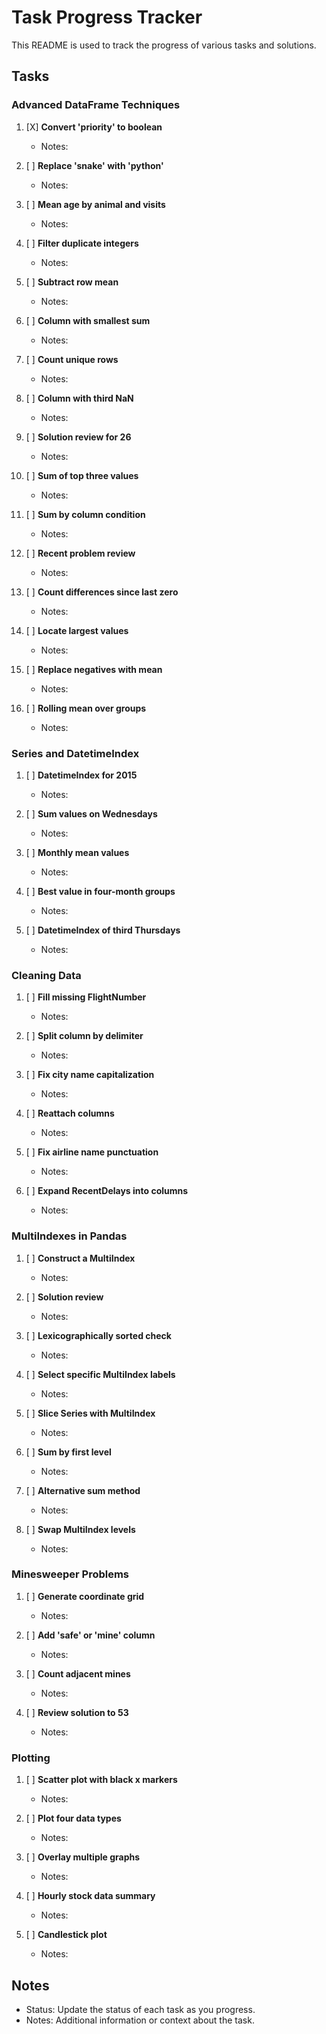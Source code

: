 # Task Progress Tracker

This README is used to track the progress of various tasks and solutions.

## Tasks

### Advanced DataFrame Techniques

1. [X] **Convert 'priority' to boolean**
   - Notes:

2. [ ] **Replace 'snake' with 'python'**
   - Notes:

3. [ ] **Mean age by animal and visits**
   - Notes:

4. [ ] **Filter duplicate integers**
   - Notes:

5. [ ] **Subtract row mean**
   - Notes:

6. [ ] **Column with smallest sum**
   - Notes:

7. [ ] **Count unique rows**
   - Notes:

8. [ ] **Column with third NaN**
   - Notes:

9. [ ] **Solution review for 26**
   - Notes:

10. [ ] **Sum of top three values**
    - Notes:

11. [ ] **Sum by column condition**
    - Notes:

12. [ ] **Recent problem review**
    - Notes:

13. [ ] **Count differences since last zero**
    - Notes:

14. [ ] **Locate largest values**
    - Notes:

15. [ ] **Replace negatives with mean**
    - Notes:

16. [ ] **Rolling mean over groups**
    - Notes:

### Series and DatetimeIndex

1. [ ] **DatetimeIndex for 2015**
   - Notes:

2. [ ] **Sum values on Wednesdays**
   - Notes:

3. [ ] **Monthly mean values**
   - Notes:

4. [ ] **Best value in four-month groups**
   - Notes:

5. [ ] **DatetimeIndex of third Thursdays**
   - Notes:

### Cleaning Data

1. [ ] **Fill missing FlightNumber**
   - Notes:

2. [ ] **Split column by delimiter**
   - Notes:

3. [ ] **Fix city name capitalization**
   - Notes:

4. [ ] **Reattach columns**
   - Notes:

5. [ ] **Fix airline name punctuation**
   - Notes:

6. [ ] **Expand RecentDelays into columns**
   - Notes:

### MultiIndexes in Pandas

1. [ ] **Construct a MultiIndex**
   - Notes:

2. [ ] **Solution review**
   - Notes:

3. [ ] **Lexicographically sorted check**
   - Notes:

4. [ ] **Select specific MultiIndex labels**
   - Notes:

5. [ ] **Slice Series with MultiIndex**
   - Notes:

6. [ ] **Sum by first level**
   - Notes:

7. [ ] **Alternative sum method**
   - Notes:

8. [ ] **Swap MultiIndex levels**
   - Notes:

### Minesweeper Problems

1. [ ] **Generate coordinate grid**
   - Notes:

2. [ ] **Add 'safe' or 'mine' column**
   - Notes:

3. [ ] **Count adjacent mines**
   - Notes:

4. [ ] **Review solution to 53**
   - Notes:

### Plotting

1. [ ] **Scatter plot with black x markers**
   - Notes:

2. [ ] **Plot four data types**
   - Notes:

3. [ ] **Overlay multiple graphs**
   - Notes:

4. [ ] **Hourly stock data summary**
   - Notes:

5. [ ] **Candlestick plot**
   - Notes:

## Notes
- Status: Update the status of each task as you progress.
- Notes: Additional information or context about the task.
